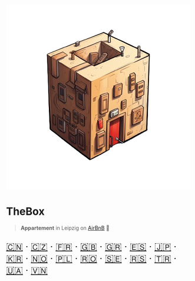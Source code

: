 <!-- _coverpage.md -->

![logo](../_media/artwork/thebox-logo-art.png ':size=400')

# TheBox

> **Appartement** in Leipzig on [AirBnB](https://www.airbnb.de/rooms/638113290220817516?preview_for_ml=true&source_impression_id=p3_1702474313_zzOPpN9yz5Y9dSNR) 🦄

<div style="font-size: 1.6rem">

[🇨🇳](README.zh-CN.md) ‧
[🇨🇿](README.cs.md) ‧
[🇫🇷](README.fr.md) ‧
[🇬🇧](README.en.md) ‧
[🇬🇷](README.el.md) ‧
[🇪🇸](README.es.md) ‧
[🇯🇵](README.ja.md) ‧
[🇰🇷](README.ko.md) ‧
[🇳🇴](README.no.md) ‧
[🇵🇱](README.pl.md) ‧
[🇷🇴](README.ro.md) ‧
[🇸🇪](README.sv.md) ‧
[🇷🇸](README.sr.md) ‧
[🇹🇷](README.tr.md) ‧
[🇺🇦](README.uk.md) ‧
[🇻🇳](README.vi.md)

</div>
